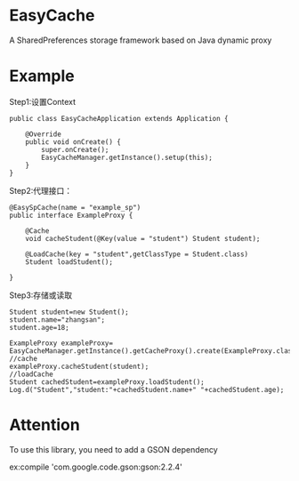 # EasyCache
A SharedPreferences storage framework based on Java dynamic proxy

# Example
Step1:设置Context

    public class EasyCacheApplication extends Application {

        @Override
        public void onCreate() {
            super.onCreate();
            EasyCacheManager.getInstance().setup(this);
        }
    }

Step2:代理接口：

    @EasySpCache(name = "example_sp")
    public interface ExampleProxy {

        @Cache
        void cacheStudent(@Key(value = "student") Student student);

        @LoadCache(key = "student",getClassType = Student.class)
        Student loadStudent();

    }

Step3:存储或读取

    Student student=new Student();
    student.name="zhangsan";
    student.age=18;

    ExampleProxy exampleProxy= EasyCacheManager.getInstance().getCacheProxy().create(ExampleProxy.class);
    //cache
    exampleProxy.cacheStudent(student);
    //loadCache
    Student cachedStudent=exampleProxy.loadStudent();
    Log.d("Student","student:"+cachedStudent.name+" "+cachedStudent.age);

# Attention
To use this library, you need to add a GSON dependency

ex:compile 'com.google.code.gson:gson:2.2.4'
